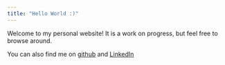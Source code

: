```yaml
---
title: "Hello World :)"
---
```


Welcome to my personal website! It is a work on progress, but feel free to browse around.

You can also find me on [github](https://github.com/mochiliu) and [LinkedIn](https://www.linkedin.com/in/mochi-liu-33a4b026/)